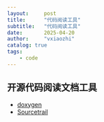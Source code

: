 ```yaml
---
layout:     post
title:      "代码阅读工具"
subtitle:   "代码阅读工具"
date:       2025-04-20
author:     "vxiaozhi"
catalog: true
tags:
    - code
---
```


## 开源代码阅读文档工具

- [doxygen](https://github.com/doxygen/doxygen)
- [Sourcetrail](https://github.com/CoatiSoftware/Sourcetrail)